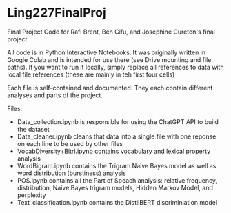 # Ling227FinalProj
Final Project Code for Rafi Brent, Ben Cifu, and Josephine Cureton's final project

All code is in Python Interactive Notebooks. It was originally written in Google Colab and is intended for use there (see Drive mounting and file paths). If you want to run it locally, simply replace all references to data with local file references (these are mainly in teh first four cells)

Each file is self-contained and documented. They each contain different analyses and parts of the project.

Files:
* Data_collection.ipynb is responsible for using the ChatGPT API to build the dataset
* Data_cleaner.ipynb cleans that data into a single file with one reponse on each line to be used by other files
* VocabDiversity+Bitri.ipynb contains vocabulary and lexical property analysis
* WordBigram.ipynb contains the Trigram Naive Bayes model as well as word distribution (burstiness) analysis
* POS.ipynb contains all the Part of Speach analysis: relative frequency, distribution, Naive Bayes trigram models, Hidden Markov Model, and perplexity
* Text_classification.ipynb contains the DistilBERT discriminiation model
